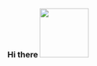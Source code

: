 ### Hi there <img src="https://media4.giphy.com/media/v1.Y2lkPTc5MGI3NjExYmN1a2xibzZ5YWYxeGJsbG10bzJlNmxvZTR4cWh1cWRvbGs2d29nbSZlcD12MV9pbnRlcm5hbF9naWZfYnlfaWQmY3Q9Zw/dzaUX7CAG0Ihi/giphy.gif" width=100px>


